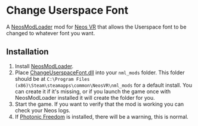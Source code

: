 # Change Userspace Font

A [NeosModLoader](https://github.com/zkxs/NeosModLoader) mod for [Neos VR](https://neos.com/) that allows the Userspace font to be changed to whatever font you want.

## Installation
1. Install [NeosModLoader](https://github.com/zkxs/NeosModLoader).
1. Place [ChangeUserspaceFont.dll](https://github.com/Hayden-Fluff/Change-Userspace-Font/releases/latest/download/ChangeUserspaceFont.dll) into your `nml_mods` folder. This folder should be at `C:\Program Files (x86)\Steam\steamapps\common\NeosVR\nml_mods` for a default install. You can create it if it's missing, or if you launch the game once with NeosModLoader installed it will create the folder for you.
1. Start the game. If you want to verify that the mod is working you can check your Neos logs.
2. If [Photonic Freedom](https://github.com/RileyGuy/PhotonicFreedom) is installed, there will be a warning, this is normal.
